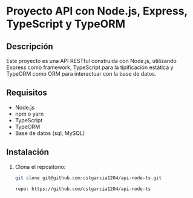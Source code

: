 # Proyecto API con Node.js, Express, TypeScript y TypeORM

## Descripción
Este proyecto es una API RESTful construida con Node.js, utilizando Express como framework, TypeScript para la tipificación estática y TypeORM como ORM para interactuar con la base de datos.

## Requisitos
- Node.js
- npm o yarn 
- TypeScript 
- TypeORM 
- Base de datos (sql, MySQL)

## Instalación
1. Clona el repositorio:
   ```sh
   git clone git@github.com:cstgarcia1204/api-node-ts.git
   
   repo: https://github.com/cstgarcia1204/api-node-ts
